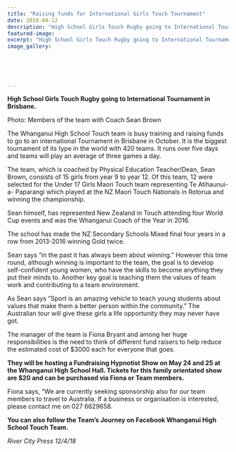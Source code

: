 ```yaml
---
title: "Raising funds for International Girls Touch Tournament"
date: 2018-04-12
description: "High School Girls Touch Rugby going to International Tournament in Brisbane..."
featured-image: 
excerpt: "High School Girls Touch Rugby going to International Tournament in Brisbane."
image_gallery:
	
	
	
	
	
---
```


<p><strong>High School Girls Touch Rugby going to International Tournament in Brisbane.</strong></p>
<p>Photo:&nbsp;<span>Members of the team with Coach Sean Brown</span></p>
<p>The Whanganui High School Touch team is busy training and raising funds to go to an international Tournament in Brisbane in October. It is the biggest tournament of its type in the world with 420 teams. It runs over five days and teams will play an average of three games a day.</p>
<p>The team, which is coached by Physical Education Teacher/Dean, Sean Brown, consists of 15 girls from year 9 to year 12. Of t<span class="text_exposed_show">his team, 12 were selected for the Under 17 Girls Maori Touch team representing Te Atihaunui-a- Paparangi which played at the NZ Maori Touch Nationals in Rotorua and winning the championship.<br /></span></p>
<p><span class="text_exposed_show">Sean himself, has represented New Zealand in Touch attending four World Cup events and was the Whanganui Coach of the Year in 2016.<br /></span></p>
<p><span class="text_exposed_show">The school has made the NZ Secondary Schools Mixed final four years in a row from 2013-2016 winning Gold twice.<br /></span></p>
<p><span class="text_exposed_show">Sean says &ldquo;in the past it has always been about winning.&rdquo; However this time round, although winning is important to the team, the goal is to develop self-confident young women, who have the skills to become anything they put their minds to. Another key goal is teaching them the values of team work and contributing to a team environment.<br /></span></p>
<p><span class="text_exposed_show">As Sean says &ldquo;Sport is an amazing vehicle to teach young students about values that make them a better person within the community.&rdquo; The Australian tour will give these girls a life opportunity they may never have got.<br /></span></p>
<p><span class="text_exposed_show">The manager of the team is Fiona Bryant and among her huge responsibilities is the need to think of different fund raisers to help reduce the estimated cost of $3000 each for everyone that goes.<br /></span></p>
<p><span class="text_exposed_show"><strong>They will be hosting a Fundraising Hypnotist Show on May 24 and 25 at the Whanganui High School Hall. Tickets for this family orientated show are $20 and can be purchased via Fiona or Team members.</strong><br /></span></p>
<p><span class="text_exposed_show">Fiona says, &ldquo;We are currently seeking sponsorship also for our team members to travel to Australia. If a business or organisation is interested, please contact me on 027 6629658.<br /></span></p>
<p><strong><span class="text_exposed_show">You can also follow the Team&rsquo;s Journey on Facebook Whanganui High School Touch Team.</span></strong></p>
<div class="text_exposed_show">
<p><em>River City Press 12/4/18</em></p>
</div>

